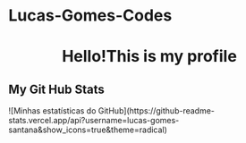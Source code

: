# Lucas-Gomes-Codes

<h1 style="text-align:center;">Hello!This is my profile</h1>


<h2>My Git Hub Stats</h2>
![Minhas estatísticas do GitHub](https://github-readme-stats.vercel.app/api?username=lucas-gomes-santana&show_icons=true&theme=radical)
